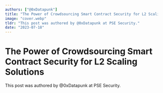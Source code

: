 ```yaml
---
authors: ["@0xDatapunk"]
title: "The Power of Crowdsourcing Smart Contract Security for L2 Scaling Solutions"
image: "cover.webp"
tldr: "This post was authored by @0xDatapunk at PSE Security."
date: "2023-07-18"
---
```


# The Power of Crowdsourcing Smart Contract Security for L2 Scaling Solutions

This post was authored by @0xDatapunk at PSE Security.
